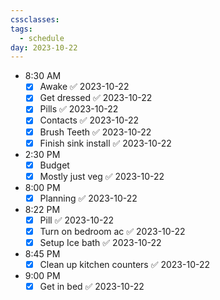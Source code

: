 ```yaml
---
cssclasses: 
tags:
  - schedule
day: 2023-10-22
---
```


- <span class="green">8:30 AM</span>
	- [x] Awake ✅ 2023-10-22
	- [x] Get dressed ✅ 2023-10-22
	- [x] Pills ✅ 2023-10-22
	- [x] Contacts ✅ 2023-10-22
	- [x] Brush Teeth ✅ 2023-10-22
	- [x] Finish sink install ✅ 2023-10-22
- <span class="green">2:30 PM</span>
	- [x] Budget
	- [x] Mostly just veg ✅ 2023-10-22
- <span class="green">8:00 PM</span>
	- [x] Planning ✅ 2023-10-22
- <span class="green">8:22 PM</span>
	- [x] Pill ✅ 2023-10-22
	- [x] Turn on bedroom ac ✅ 2023-10-22
	- [x] Setup Ice bath ✅ 2023-10-22
- <span class="green">8:45 PM</span>
	- [x] Clean up kitchen counters ✅ 2023-10-22
- <span class="green">9:00 PM</span>
	- [x] Get in bed ✅ 2023-10-22